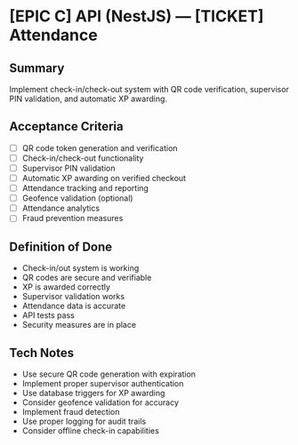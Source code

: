 # [EPIC C] API (NestJS) — [TICKET] Attendance

## Summary
Implement check-in/check-out system with QR code verification, supervisor PIN validation, and automatic XP awarding.

## Acceptance Criteria
- [ ] QR code token generation and verification
- [ ] Check-in/check-out functionality
- [ ] Supervisor PIN validation
- [ ] Automatic XP awarding on verified checkout
- [ ] Attendance tracking and reporting
- [ ] Geofence validation (optional)
- [ ] Attendance analytics
- [ ] Fraud prevention measures

## Definition of Done
- Check-in/out system is working
- QR codes are secure and verifiable
- XP is awarded correctly
- Supervisor validation works
- Attendance data is accurate
- API tests pass
- Security measures are in place

## Tech Notes
- Use secure QR code generation with expiration
- Implement proper supervisor authentication
- Use database triggers for XP awarding
- Consider geofence validation for accuracy
- Implement fraud detection
- Use proper logging for audit trails
- Consider offline check-in capabilities
